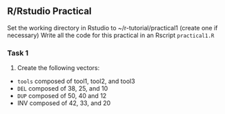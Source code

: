 ## R/Rstudio Practical 

Set the working directory in Rstudio to ~/r-tutorial/practical1 (create one if necessary)
Write all the code for this practical in an Rscript ``practical1.R``

### Task 1

1. Create the following vectors: 
- `tools` composed of tool1, tool2, and tool3
- `DEL` composed of 38, 25, and 10
- `DUP` composed of 50, 40 and 12
- INV composed of 42, 33, and 20

